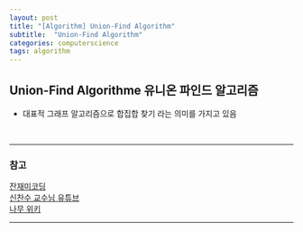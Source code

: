 ```yaml
---
layout: post
title: "[Algorithm] Union-Find Algorithm"
subtitle:  "Union-Find Algorithm"
categories: computerscience
tags: algorithm
---
```

  
## Union-Find Algorithme 유니온 파인드 알고리즘  
  
- 대표적 그래프 알고리즘으로 합집합 찾기 라는 의미를 가지고 있음
 
  
<br>
   
----  
  
### 참고  
  
[잔재미코딩](https://www.fun-coding.org/Chapter21-backtracking-live.html)  
[신찬수 교수님 유튜브](https://www.youtube.com/user/cssin829)  
[나무 위키](https://namu.wiki/w/%EB%B0%B1%ED%8A%B8%EB%9E%98%ED%82%B9#rfn-1)  
  
----  
  